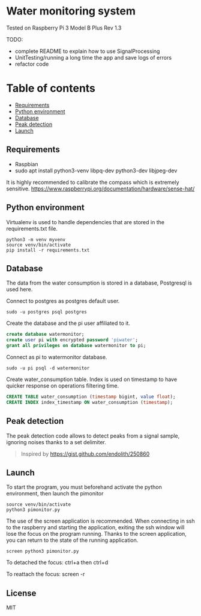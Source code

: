 # Water monitoring system

Tested on Raspberry Pi 3 Model B Plus Rev 1.3

TODO: 
- complete README to explain how to use SignalProcessing
- UnitTesting/running a long time the app and save logs of errors
- refactor code

# Table of contents

* [Requirements](#requirements) 
* [Python environment](#python-environment)
* [Database](#database)
* [Peak detection](#peak-detection)
* [Launch](#launch)

## Requirements

  - Raspbian
  - sudo apt install python3-venv libpq-dev python3-dev libjpeg-dev
 
It is highly recommended to calibrate the compass which is extremely sensitive.
https://www.raspberrypi.org/documentation/hardware/sense-hat/

## Python environment

Virtualenv is used to handle dependencies that are stored in the requirements.txt file.

```ssh
python3 -m venv myvenv
source venv/bin/activate
pip install -r requirements.txt
```

## Database

The data from the water consumption is stored in a database, Postgresql is used here.

Connect to postgres as postgres default user.
```ssh
sudo -u postgres psql postgres
```
Create the database and the pi user affiliated to it.
```sql
create database watermonitor;
create user pi with encrypted password 'piwater';
grant all privileges on database watermonitor to pi;
```
Connect as pi to watermonitor database.
```ssh
sudo -u pi psql -d watermonitor
```
Create water_consumption table. Index is used on timestamp to have quicker response on operations filtering time.
```sql
CREATE TABLE water_consumption (timestamp bigint, value float);
CREATE INDEX index_timestamp ON water_consumption (timestamp);
```

## Peak detection

The peak detection code allows to detect peaks from a signal sample, ignoring noises thanks to a set delimiter.

> Inspired by https://gist.github.com/endolith/250860

## Launch

To start the program, you must beforehand activate the python environment, then launch the pimonitor

```ssh
source venv/bin/activate
python3 pimonitor.py
```

The use of the screen application is recommended. When connecting in ssh to the raspberry and starting the application, exiting the ssh window will lose the focus on the program running. Thanks to the screen application, you can return to the state of the running application.

```ssh
screen python3 pimonitor.py
```

To detached the focus: ctrl+a then ctrl+d

To reattach the focus: screen -r


License
----

MIT
